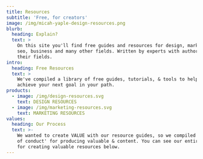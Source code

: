 ```yaml
---
title: Resources
subtitle: 'Free, for creators'
image: /img/micah-yaple-design-resources.png
blurb:
  heading: Explain?
  text: >
    On this site you'll find free guides and resources for design, marketing,
    seo, business and many other fields. Written by experts with authority in
    their fields.
intro:
  heading: Free Resources
  text: >
    We've compiled a library of free guides, tutorials, & tools to help you
    achieve your next goal in your path.
products:
  - image: /img/design-resources.svg
    text: DESIGN RESOURCES
  - image: /img/marketing-resources.svg
    text: MARKETING RESOURCES
values:
  heading: Our Process
  text: >-
    We wanted to create VALUE with our resource guides, so we compiled a 'code
    of conduct' for producing valuable & content. You can see our entire process
    for creating valuable resources below.
---
```


